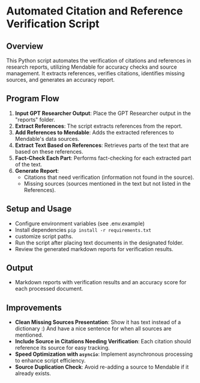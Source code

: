 # Automated Citation and Reference Verification Script

## Overview
This Python script automates the verification of citations and references in research reports, utilizing Mendable for accuracy checks and source management. It extracts references, verifies citations, identifies missing sources, and generates an accuracy report.

## Program Flow
1. **Input GPT Researcher Output**: Place the GPT Researcher output in the "reports" folder.
2. **Extract References**: The script extracts references from the report.
3. **Add References to Mendable**: Adds the extracted references to Mendable's data sources.
4. **Extract Text Based on References**: Retrieves parts of the text that are based on these references.
5. **Fact-Check Each Part**: Performs fact-checking for each extracted part of the text.
6. **Generate Report**:
    - Citations that need verification (information not found in the source).
    - Missing sources (sources mentioned in the text but not listed in the References).

## Setup and Usage
- Configure environment variables (see .env.example)
- Install dependencies `pip install -r requirements.txt` 
- customize script paths.
- Run the script after placing text documents in the designated folder.
- Review the generated markdown reports for verification results.

## Output
- Markdown reports with verification results and an accuracy score for each processed document.

## Improvements
- **Clean Missing Sources Presentation**: Show it has text instead of a dictionary :) And have a nice sentence for when all sources are mentioned.
- **Include Source in Citations Needing Verification**: Each citation should reference its source for easy tracking.
- **Speed Optimization with `asyncio`**: Implement asynchronous processing to enhance script efficiency.
- **Source Duplication Check**: Avoid re-adding a source to Mendable if it already exists.